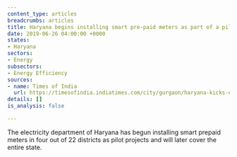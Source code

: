 ```yaml
---
content_type: articles
breadcrumbs: articles
title: Haryana begins installing smart pre-paid meters as part of a pilot project
date: 2019-06-26 04:00:00 +0000
states:
- Haryana
sectors:
- Energy
subsectors:
- Energy Efficiency
sources:
- name: Times of India
  url: https://timesofindia.indiatimes.com/city/gurgaon/haryana-kicks-off-prepaid-power-meter-project/articleshowprint/69868160.cms
details: []
is_analysis: false

---
```

The electricity department of Haryana has begun installing smart prepaid meters in four out of 22 districts as pilot projects and will later cover the entire state.
